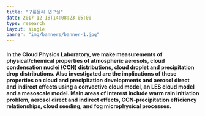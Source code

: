 ```yaml
---
title: "구름물리 연구실"
date: 2017-12-18T14:08:23-05:00
type: research
layout: single 
banner: "img/banners/banner-1.jpg"
---
```


#### In the Cloud Physics Laboratory, we make measurements of physical/chemical properties of atmospheric aerosols, cloud condensation nuclei (CCN) distributions, cloud droplet and precipitation drop distributions. Also investigated are the implications of these properties on cloud and precipitation developments and aerosol direct and indirect effects using a convective cloud model, an LES cloud model and a mesoscale model. Main areas of interest include warm rain initiation problem, aerosol direct and indirect effects, CCN-precipitation efficiency relationships, cloud seeding, and fog microphysical processes.

